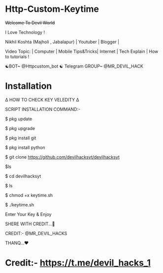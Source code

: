 # Http-Custom-Keytime 

~~Welcome To Devil World~~

I Love Technology !

Nikhil Koshta (Majholi , Jabalapur) | Youtuber | Blogger |

Video Topic:  | Computer | Mobile Tips&Tricks| Internet | Tech Explain | How to tutorials !

☯︎BOT~ @Httpcustom_bot
☯︎ Telegram GROUP~ @MR_DEVIL_HACK

# Installation 

∆ HOW TO CHECK KEY VELEDITY ∆

SCRIPT INSTALLATION COMMAND:-

$ pkg update

$ pkg upgrade

$ pkg install git

$ pkg install python

$ git clone https://github.com/devilhacksyt/devilhacksyt

$ls

$ cd devilhacksyt

$ ls

$ chmod +x keytime.sh

$ ./keytime.sh

Enter Your Key & Enjoy

SHERE WITH CREDIT...🙏

CREDIT:- @MR_DEVIL_HACKS

THANQ...❤️


# Credit:- https://t.me/devil_hacks_1
